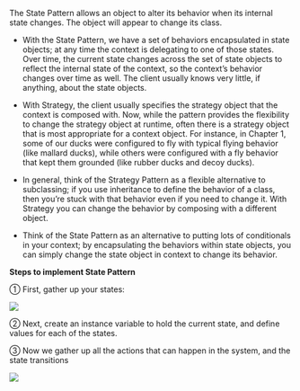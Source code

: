 The State Pattern allows an object to alter its behavior when its internal state changes. The object will appear to change its class.

* With the State Pattern, we have a set of behaviors encapsulated in state objects; at any time the context is delegating to one of those states. Over time, the current state changes across the set of state objects to reflect the internal state of the context, so the context’s behavior changes over time as well. The client usually knows very little, if anything, about the state objects.

* With Strategy, the client usually specifies the strategy object that the context is composed with. Now, while the pattern provides the flexibility to change the strategy object at runtime, often there is a strategy object that is most appropriate for a context object. For instance, in Chapter 1, some of our ducks were configured to fly with typical flying behavior (like mallard ducks), while others were configured with a fly behavior that kept them grounded (like rubber ducks and decoy ducks).

* In general, think of the Strategy Pattern as a flexible alternative to subclassing; if you use inheritance to define the behavior of a class, then you’re stuck with that behavior even if you need to change it. With Strategy you can change the behavior by composing with a different object.

* Think of the State Pattern as an alternative to putting lots of conditionals in your context; by encapsulating the behaviors within state objects, you can simply change the state object in context to change its behavior.

<b>Steps to implement State Pattern</b>

① First, gather up your states:

<img src="https://learning.oreilly.com/library/view/head-first-design/0596007124/figs/web/396fig01.png.jpg" />



② Next, create an instance variable to hold the current state, and define values for each of the states.

③ Now we gather up all the actions that can happen in the system, and the state transitions

<img src="https://learning.oreilly.com/library/view/head-first-design/0596007124/figs/web/394fig02.png.jpg" />
